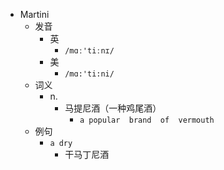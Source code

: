 - Martini
  - 发音
    - 英
      - `/mɑː'tiːnɪ/`
    - 美
      - `/mɑ:'ti:ni/`
  - 词义
    - n.
      - 马提尼酒（一种鸡尾酒）
        - `a popular  brand  of  vermouth `
  - 例句
    - `a dry`
      - 干马丁尼酒

